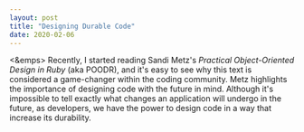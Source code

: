 ```yaml
---
layout: post
title: "Designing Durable Code"
date: 2020-02-06
---
```


<&emps> Recently, I started reading Sandi Metz's <em>Practical Object-Oriented Design in Ruby</em> (aka POODR), and it's easy to see why this text is considered a game-changer within the coding community. Metz highlights the importance of designing code with the future in mind. Although it's impossible to tell exactly what changes an application will undergo in the future, as developers, we have the power to design code in a way that increase its durability.
